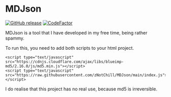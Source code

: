 
# MDJson

[![GitHub release](https://img.shields.io/github/release/znotchill/mdjson.svg)](https://github.com/znotchill/mdjson/releases/latest)
[![CodeFactor](https://www.codefactor.io/repository/github/znotchill/mdjson/badge/main)](https://www.codefactor.io/repository/github/znotchill/mdjson/overview/main)

MDJson is a tool that I have developed in my free time, being rather spammy.

To run this, you need to add both scripts to your html project.
```
<script type="text/javascript" src="https://cdnjs.cloudflare.com/ajax/libs/blueimp-md5/2.16.0/js/md5.min.js"></script>
<script type="text/javascript" src="https://raw.githubusercontent.com/zNotChill/MDJson/main/index.js"></script>
```

I do realise that this project has no real use, because md5 is irreversible.
